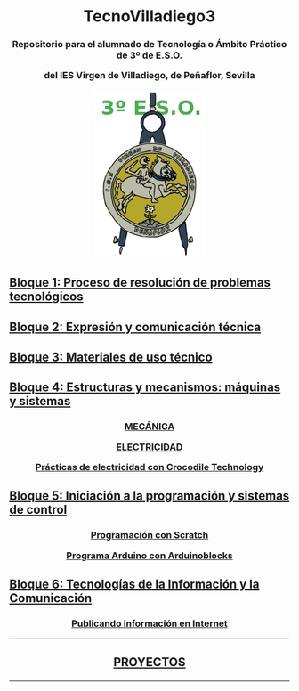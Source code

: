 <h1 align="center">TecnoVilladiego3</h1>

<h3 align="center"> Repositorio para el alumnado de Tecnología o Ámbito Práctico de 3º de E.S.O.

del IES Virgen de Villadiego,
de Peñaflor, Sevilla

![logo](img/logo_fondo_transparente200x300.png)
</h3>

## [Bloque 1: Proceso de resolución de problemas tecnológicos](1Proceso/readme.md)

## [Bloque 2: Expresión y comunicación técnica](2Expresion/readme.md)

## [Bloque 3: Materiales de uso técnico](3Materiales/readme.md)

## [Bloque 4: Estructuras y mecanismos: máquinas y sistemas](4EstruMeca/readme.md)

<h3 align="center">

[MECÁNICA](4EstruMeca/Mecanica/readme.md)

[ELECTRICIDAD](4EstruMeca/Electricidad/readme.md)

[Prácticas de electricidad con Crocodile Technology](4EstruMeca/Electricidad/practicas.md)

</h3>


## [Bloque 5: Iniciación a la programación y sistemas de control](5ProgSisCont/readme.md)

<h3 align="center">

[Programación con Scratch](5ProgSisCont/Scratch/readme.md)

[Programa Arduino con Arduinoblocks](5ProgSisCont/ArduinoBlocks/readme.md)

</h3>

## [Bloque 6: Tecnologías de la Información y la Comunicación](6TIC/readme.md)

<h3 align="center">

[Publicando información en Internet](6TIC/readme.md)

</h3>

***
<h2 align="center">

[PROYECTOS](Proyectos/readme.md)

</h2>

***
